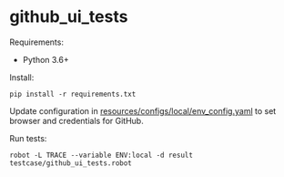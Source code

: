 # github_ui_tests

Requirements:

- Python 3.6+

Install:

```
pip install -r requirements.txt
```

Update configuration in [resources/configs/local/env_config.yaml](resources/configs/local/env_config.yaml) 
to set browser and credentials for GitHub.

Run tests:

```
robot -L TRACE --variable ENV:local -d result testcase/github_ui_tests.robot
```